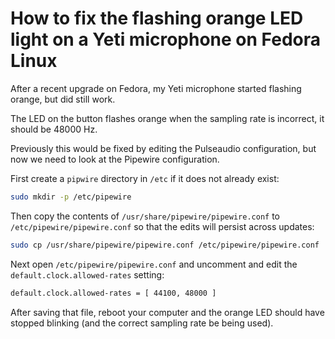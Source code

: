 # How to fix the flashing orange LED light on a Yeti microphone on Fedora Linux

After a recent upgrade on Fedora, my Yeti microphone started flashing orange, but did still work.

The LED on the button flashes orange when the sampling rate is incorrect, it should be 48000 Hz.

Previously this would be fixed by editing the Pulseaudio configuration, but now we need to look at the Pipewire configuration.

First create a `pipwire` directory in `/etc` if it does not already exist:

```bash
sudo mkdir -p /etc/pipewire
```

Then copy the contents of `/usr/share/pipewire/pipewire.conf` to `/etc/pipewire/pipewire.conf` so that the edits will persist across updates:

```bash
sudo cp /usr/share/pipewire/pipewire.conf /etc/pipewire/pipewire.conf
```

Next open `/etc/pipewire/pipewire.conf` and uncomment and edit the `default.clock.allowed-rates` setting:

```bash
default.clock.allowed-rates = [ 44100, 48000 ]
```

After saving that file, reboot your computer and the orange LED should have stopped blinking (and the correct sampling rate be being used).
